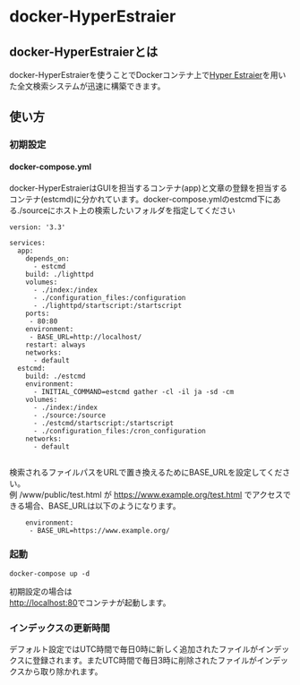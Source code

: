 # docker-HyperEstraier
## docker-HyperEstraierとは
docker-HyperEstraierを使うことでDockerコンテナ上で[Hyper Estraier](https://dbmx.net/hyperestraier/)を用いた全文検索システムが迅速に構築できます。

## 使い方
### 初期設定
#### docker-compose.yml
docker-HyperEstraierはGUIを担当するコンテナ(app)と文章の登録を担当するコンテナ(estcmd)に分かれています。docker-compose.ymlのestcmd下にある./sourceにホスト上の検索したいフォルダを指定してください
```
version: '3.3'

services:
  app:
    depends_on:
      - estcmd 
    build: ./lighttpd
    volumes:
      - ./index:/index
      - ./configuration_files:/configuration
      - ./lighttpd/startscript:/startscript
    ports: 
     - 80:80
    environment:
     - BASE_URL=http://localhost/
    restart: always
    networks:
      - default
  estcmd:
    build: ./estcmd
    environment:
      - INITIAL_COMMAND=estcmd gather -cl -il ja -sd -cm
    volumes:
      - ./index:/index
      - ./source:/source
      - ./estcmd/startscript:/startscript
      - ./configuration_files:/cron_configuration
    networks:
      - default
  
```
検索されるファイルパスをURLで置き換えるためにBASE_URLを設定してください。  
例 /www/public/test.html が https://www.example.org/test.html でアクセスできる場合、BASE_URLは以下のようになります。
```
    environment:
     - BASE_URL=https://www.example.org/
```

### 起動
```
docker-compose up -d
```
初期設定の場合は  
[http://localhost:80](http://localhost:80)でコンテナが起動します。  

### インデックスの更新時間
デフォルト設定ではUTC時間で毎日0時に新しく追加されたファイルがインデックスに登録されます。またUTC時間で毎日3時に削除されたファイルがインデックスから取り除かれます。